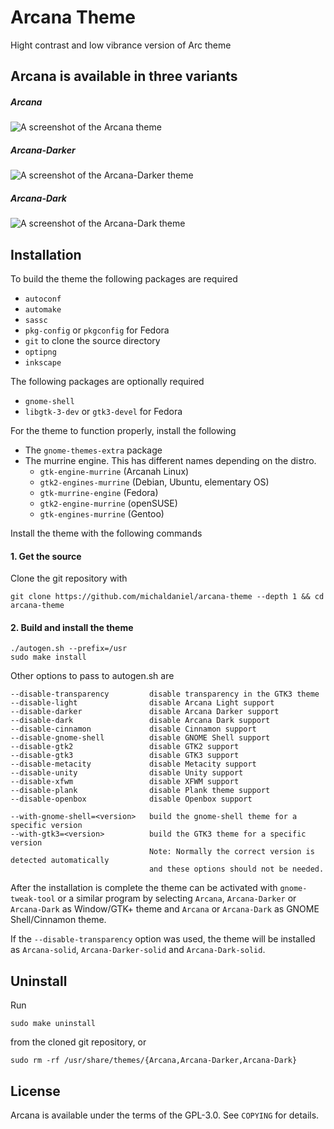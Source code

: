 # Arcana Theme

Hight contrast and low vibrance version of Arc theme

## Arcana is available in three variants

##### Arcana

![A screenshot of the Arcana theme](https://user-images.githubusercontent.com/1345297/79069200-b3cdc100-7ccc-11ea-96c4-fdb08d046e6e.png)

##### Arcana-Darker

![A screenshot of the Arcana-Darker theme](https://user-images.githubusercontent.com/1345297/79069201-b3cdc100-7ccc-11ea-832b-f3b8a55feb5a.png)

##### Arcana-Dark

![A screenshot of the Arcana-Dark theme](https://user-images.githubusercontent.com/1345297/79069199-b29c9400-7ccc-11ea-8a59-5a2802449606.png)

## Installation

To build the theme the following packages are required
* `autoconf`
* `automake`
* `sassc` 
* `pkg-config` or `pkgconfig` for Fedora
* `git` to clone the source directory
* `optipng` 
* `inkscape`

The following packages are optionally required
* `gnome-shell`
* `libgtk-3-dev` or `gtk3-devel` for Fedora

For the theme to function properly, install the following

* The `gnome-themes-extra` package
* The murrine engine. This has different names depending on the distro.
  * `gtk-engine-murrine` (Arcanah Linux)
  * `gtk2-engines-murrine` (Debian, Ubuntu, elementary OS)
  * `gtk-murrine-engine` (Fedora)
  * `gtk2-engine-murrine` (openSUSE)
  * `gtk-engines-murrine` (Gentoo)

Install the theme with the following commands

#### 1. Get the source

Clone the git repository with

    git clone https://github.com/michaldaniel/arcana-theme --depth 1 && cd arcana-theme

#### 2. Build and install the theme

    ./autogen.sh --prefix=/usr
    sudo make install

Other options to pass to autogen.sh are

    --disable-transparency         disable transparency in the GTK3 theme
    --disable-light                disable Arcana Light support
    --disable-darker               disable Arcana Darker support
    --disable-dark                 disable Arcana Dark support
    --disable-cinnamon             disable Cinnamon support
    --disable-gnome-shell          disable GNOME Shell support
    --disable-gtk2                 disable GTK2 support
    --disable-gtk3                 disable GTK3 support
    --disable-metacity             disable Metacity support
    --disable-unity                disable Unity support
    --disable-xfwm                 disable XFWM support
    --disable-plank                disable Plank theme support
    --disable-openbox              disable Openbox support

    --with-gnome-shell=<version>   build the gnome-shell theme for a specific version
    --with-gtk3=<version>          build the GTK3 theme for a specific version
                                   Note: Normally the correct version is detected automatically
                                   and these options should not be needed.
    
After the installation is complete the theme can be activated with `gnome-tweak-tool` or a similar program by selecting `Arcana`, `Arcana-Darker` or `Arcana-Dark` as Window/GTK+ theme and `Arcana` or `Arcana-Dark` as GNOME Shell/Cinnamon theme.

If the `--disable-transparency` option was used, the theme will be installed as `Arcana-solid`, `Arcana-Darker-solid` and `Arcana-Dark-solid`.

## Uninstall

Run

    sudo make uninstall

from the cloned git repository, or

    sudo rm -rf /usr/share/themes/{Arcana,Arcana-Darker,Arcana-Dark}

## License

Arcana is available under the terms of the GPL-3.0. See `COPYING` for details.
